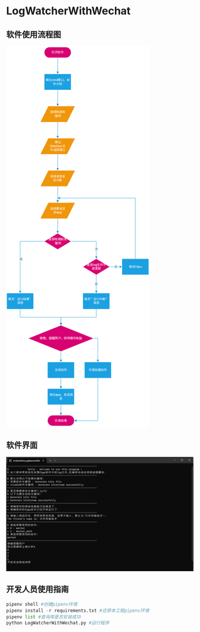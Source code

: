 # LogWatcherWithWechat

## 软件使用流程图

![image-20231208134319973](doc/image-20231208134319973.png)

## 软件界面

![image-20231208134337116](image-20231208134337116.png)

## 开发人员使用指南

```python
pipenv shell #创建pipenv环境
pipenv install -r requirements.txt #还原本工程pipenv环境
pipenv list #查询库是否安装成功
python LogWatcherWithWechat.py #运行程序 
```


